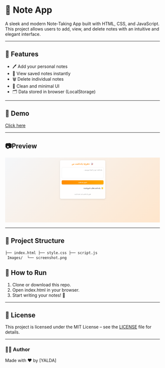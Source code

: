# 📝 Note App

A sleek and modern Note-Taking App built with HTML, CSS, and JavaScript.  
This project allows users to add, view, and delete notes with an intuitive and elegant interface.

---

## 🌟 Features

- 🖊️ Add your personal notes
- 🧾 View saved notes instantly
- 🗑️ Delete individual notes
- 🎨 Clean and minimal UI
- 🗂️ Data stored in browser (LocalStorage)

---

## 🚀 Demo

[Click here](https://yaldakhoshpey.github.io/Note/)

---

## 📷Preview

![Screenshot](https://github.com/YALDAKHOSHPEY/Note/blob/e08838ddb6e0d416ca86793e83bad27edd536a47/Images/Screenshot.png)

---
## 📁 Project Structure

``` text
├── index.html ├── style.css ├── script.js
 Images/  └── screenshot.png
```
## 🔧 How to Run

1. Clone or download this repo.
2. Open index.html in your browser.
3. Start writing your notes! 🎉
---

## 📄 License

This project is licensed under the MIT License – see the [LICENSE](./LICENSE) file for details.

---

### 👨‍💻 Author

Made with ❤️ by [YALDA]
